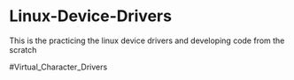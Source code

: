 # Linux-Device-Drivers
This is the practicing the linux device drivers and developing code from the scratch

#Virtual_Character_Drivers
